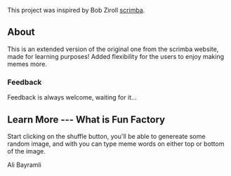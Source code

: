 This project was inspired by Bob Ziroll [scrimba](https://scrimba.com/g/glearnreact).

## About

This is an extended version of the original one from the scrimba website, made for learning purposes!
Added flexibility for the users to enjoy making memes more.

### Feedback

Feedback is always welcome, waiting for it...

## Learn More --- What is Fun Factory

Start clicking on the shuffle button, you'll be able to genereate some random image, and with you can type meme words on either top or bottom of the image.

Ali Bayramli
